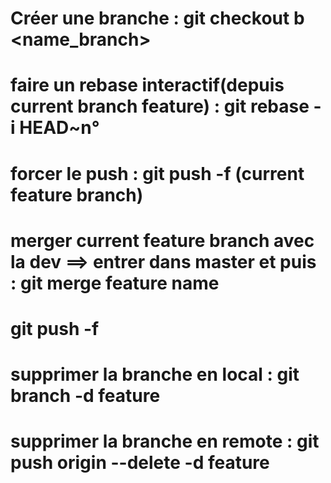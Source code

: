 # Créer une branche : git checkout b <name_branch>
# faire un rebase interactif(depuis current branch feature) : git rebase -i HEAD~n° 
# forcer le push : git push -f (current feature branch)
# merger current feature branch avec la dev ==> entrer dans master et puis : git merge feature name 
# git push -f 
# supprimer la branche en local : git branch -d feature
# supprimer la branche en remote : git push origin --delete -d feature
